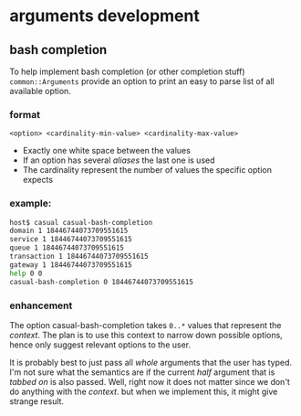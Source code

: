 # arguments development


## bash completion

To help implement bash completion (or other completion stuff) `common::Arguments` 
provide an option to print an easy to parse list of all available option.

### format

```
<option> <cardinality-min-value> <cardinality-max-value>
```

* Exactly one white space between the values
* If an option has several _aliases_ the last one is used
* The cardinality represent the number of values the specific option expects

### example:

```bash
host$ casual casual-bash-completion
domain 1 18446744073709551615
service 1 18446744073709551615
queue 1 18446744073709551615
transaction 1 18446744073709551615
gateway 1 18446744073709551615
help 0 0
casual-bash-completion 0 18446744073709551615
```

### enhancement

The option casual-bash-completion takes `0..*` values that represent the _context_. 
The plan is to use this context to narrow down possible options, hence only suggest
relevant options to the user.

It is probably best to just pass all _whole_ arguments that the user has typed. I'm 
not sure what the semantics are if the current _half_ argument that is _tabbed on_ is
also passed. Well, right now it does not matter since we don't do anything with the 
_context_. but when we implement this, it might give strange result.


